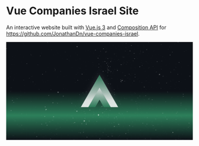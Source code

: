 # Vue Companies Israel Site

An interactive website built with [Vue.js 3](https://v3.vuejs.org/) and [Composition API](https://v3.vuejs.org/guide/composition-api-introduction.html) for https://github.com/JonathanDn/vue-companies-israel.

![Alt](packages/vue-companies-israel-site/public/og-image.png)
